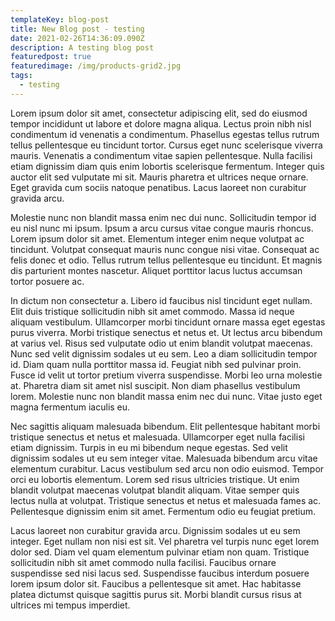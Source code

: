 ```yaml
---
templateKey: blog-post
title: New Blog post - testing
date: 2021-02-26T14:36:09.090Z
description: A testing blog post
featuredpost: true
featuredimage: /img/products-grid2.jpg
tags:
  - testing
---
```

Lorem ipsum dolor sit amet, consectetur adipiscing elit, sed do eiusmod tempor incididunt ut labore et dolore magna aliqua. Lectus proin nibh nisl condimentum id venenatis a condimentum. Phasellus egestas tellus rutrum tellus pellentesque eu tincidunt tortor. Cursus eget nunc scelerisque viverra mauris. Venenatis a condimentum vitae sapien pellentesque. Nulla facilisi etiam dignissim diam quis enim lobortis scelerisque fermentum. Integer quis auctor elit sed vulputate mi sit. Mauris pharetra et ultrices neque ornare. Eget gravida cum sociis natoque penatibus. Lacus laoreet non curabitur gravida arcu.

Molestie nunc non blandit massa enim nec dui nunc. Sollicitudin tempor id eu nisl nunc mi ipsum. Ipsum a arcu cursus vitae congue mauris rhoncus. Lorem ipsum dolor sit amet. Elementum integer enim neque volutpat ac tincidunt. Volutpat consequat mauris nunc congue nisi vitae. Consequat ac felis donec et odio. Tellus rutrum tellus pellentesque eu tincidunt. Et magnis dis parturient montes nascetur. Aliquet porttitor lacus luctus accumsan tortor posuere ac.

In dictum non consectetur a. Libero id faucibus nisl tincidunt eget nullam. Elit duis tristique sollicitudin nibh sit amet commodo. Massa id neque aliquam vestibulum. Ullamcorper morbi tincidunt ornare massa eget egestas purus viverra. Morbi tristique senectus et netus et. Ut lectus arcu bibendum at varius vel. Risus sed vulputate odio ut enim blandit volutpat maecenas. Nunc sed velit dignissim sodales ut eu sem. Leo a diam sollicitudin tempor id. Diam quam nulla porttitor massa id. Feugiat nibh sed pulvinar proin. Fusce id velit ut tortor pretium viverra suspendisse. Morbi leo urna molestie at. Pharetra diam sit amet nisl suscipit. Non diam phasellus vestibulum lorem. Molestie nunc non blandit massa enim nec dui nunc. Vitae justo eget magna fermentum iaculis eu.

Nec sagittis aliquam malesuada bibendum. Elit pellentesque habitant morbi tristique senectus et netus et malesuada. Ullamcorper eget nulla facilisi etiam dignissim. Turpis in eu mi bibendum neque egestas. Sed velit dignissim sodales ut eu sem integer vitae. Malesuada bibendum arcu vitae elementum curabitur. Lacus vestibulum sed arcu non odio euismod. Tempor orci eu lobortis elementum. Lorem sed risus ultricies tristique. Ut enim blandit volutpat maecenas volutpat blandit aliquam. Vitae semper quis lectus nulla at volutpat. Tristique senectus et netus et malesuada fames ac. Pellentesque dignissim enim sit amet. Fermentum odio eu feugiat pretium.

Lacus laoreet non curabitur gravida arcu. Dignissim sodales ut eu sem integer. Eget nullam non nisi est sit. Vel pharetra vel turpis nunc eget lorem dolor sed. Diam vel quam elementum pulvinar etiam non quam. Tristique sollicitudin nibh sit amet commodo nulla facilisi. Faucibus ornare suspendisse sed nisi lacus sed. Suspendisse faucibus interdum posuere lorem ipsum dolor sit. Faucibus a pellentesque sit amet. Hac habitasse platea dictumst quisque sagittis purus sit. Morbi blandit cursus risus at ultrices mi tempus imperdiet.